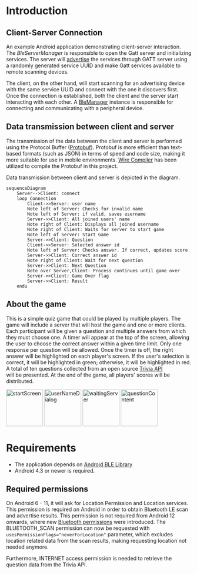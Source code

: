 # Introduction
## Client-Server Connection
An example Android application demonstrating client-server interaction.
The _BleServerManager_ is responsible to open the Gatt server and initializing services.
The server will [advertise](https://source.android.com/docs/core/connect/bluetooth/ble_advertising)
the services through GATT server using a randomly generated service 
UUID and make Gatt services available to remote scanning devices.

The client, on the other hand, will start scanning for an advertising device with the 
same service UUID and connect with the one it discovers first. 
Once the connection is established, both the client and the server start interacting with each other.
A [BleManager](https://github.com/NordicSemiconductor/Android-BLE-Library/blob/sample/README.md#features) 
instance is responsible for connecting and communicating with a peripheral device.

## Data transmission between client and server
The transmission of the data between the client and server is performed using the 
Protocol Buffer ([Protobuf](https://developers.google.com/protocol-buffers)).
Protobuf is more efficient than text-based formats (such as JSON) in terms of speed and code size, 
making it more suitable for use in mobile environments.
[Wire Compiler](https://square.github.io/wire/wire_compiler/#wire-compiler-gradle-plugin) 
has been utilized to compile the Protobuf in this project.  

Data transmission between client and server is depicted in the diagram.
```mermaid
sequenceDiagram
    Server-->Client: connect
    loop Connection
        Client->>Server: user name
        Note left of Server: Checks for invalid name
        Note left of Server: if valid, saves username
        Server->>Client: All joined users' name
        Note right of Client: Displays all joined username
        Note right of Client: Waits for server to start game
        Note left of Server: Start Game
        Server->>Client: Question
        Client->>Server: Selected answer id
        Note left of Server: Checks answer. If correct, updates score
        Server->>Client: Correct answer id
        Note right of Client: Wait for next question
        Server->>Client: Next Question
        Note over Server,Client: Process continues until game over
        Server->>Client: Game Over flag
        Server->>Client: Result
    endu
```

## About the game
This is a simple quiz game that could be played by multiple players.
The game will include a server that will host the game and one or more clients.
Each participant will be given a question and multiple answers from which they must choose one.
A timer will appear at the top of the screen, allowing the user to choose the correct answer within
a given time limit. Only one response per question will be allowed.
Once the timer is off, the right answer will be highlighted on each player's screen.
If the user's selection is correct, it will be highlighted in green; otherwise,
it will be highlighted in red.
A total of ten questions collected from an open source [Trivia API](https://opentdb.com/api_config.php)  
will be presented. At the end of the game, all players' scores will be distributed.

<img src="images/startScreen.png" alt="startScreen" width="100"/>
<img src="images/userNameDialog.png" alt="userNameDialog" width="100"/>
<img src="images/waitingServer.png" alt="waitingServer" width="100"/>
<img src="align/questionContent.png" alt="questionContent" width="100"/>

# Requirements
- The application depends on [Android BLE Library](https://github.com/NordicSemiconductor/Android-BLE-Library/)
- Android 4.3 or newer is required.

## Required permissions 
On Android 6 - 11, it will ask for Location Permission and Location services. This permission is 
required on Android in order to obtain Bluetooth LE scan and advertise results. 
This permission is not required from Android 12 onwards, where new [Bluetooth permissions](https://developer.android.com/guide/topics/connectivity/bluetooth/permissions)
were introduced. 
The BLUETOOTH_SCAN permission can now be requested with ```usesPermissionFlags="neverForLocation"``` 
parameter, which excludes location related data from the scan results, making requesting location not needed anymore.

Furthermore, INTERNET access permission is needed to retrieve the question data from the Trivia API.
